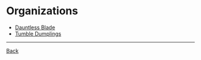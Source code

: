 # Organizations
- [Dauntless Blade](DauntlessBlade.md)
- [Tumble Dumplings](TumbleDumplings.md)

---
[Back](../)